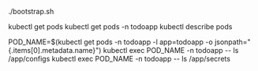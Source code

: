 ./bootstrap.sh

kubectl get pods
kubectl get pods -n todoapp
kubectl describe pods

POD_NAME=$(kubectl get pods -n todoapp -l app=todoapp -o jsonpath="{.items[0].metadata.name}")
kubectl exec POD_NAME -n todoapp -- ls /app/configs
kubectl exec POD_NAME -n todoapp -- ls /app/secrets
